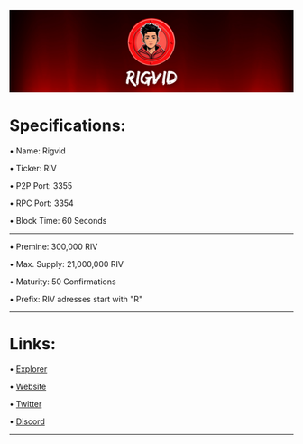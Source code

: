 ![](banner.png)

Specifications:
==================

• Name:             Rigvid

• Ticker:           RIV

• P2P Port:         3355

• RPC Port:         3354

• Block Time:       60 Seconds

---

• Premine:          300,000 RIV

• Max. Supply:      21,000,000 RIV

• Maturity:         50 Confirmations  

• Prefix: RIV adresses start with "R" 

---

Links:
==================

• [Explorer](https://explorer.rigvid.vip/)

• [Website](https://rigvid.vip/)

• [Twitter](https://twitter.com/rigvid_vip)

• [Discord](https://discord.gg/FmumNCgh)

---
